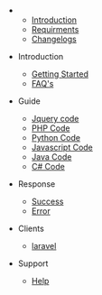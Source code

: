 -
	- [Introduction](introduction.md)
	- [Requirments](requirements.md)
	- [Changelogs](changelog.md)


- Introduction
    - [Getting Started](introduction/getting-started.md)
    - [FAQ's](introduction/faqs.md)


- Guide
    - [Jquery code](guide/jquery.md)
    - [PHP Code](guide/php.md)
    - [Python Code](guide/python.md)
    - [Javascript Code](guide/javascript.md)
    - [Java Code](guide/java.md)
    - [C# Code](guide/csharp.md)


- Response
    - [Success](response/success.md)
    - [Error](response/error.md)

- Clients
    - [laravel](clients/laravel.md)

- Support
    - [Help](support/help.md)
